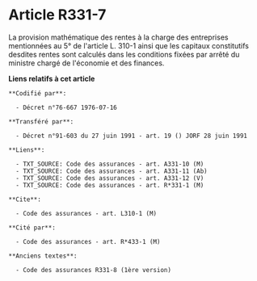 # Article R331-7

La provision mathématique des rentes à la charge des entreprises mentionnées au 5° de l'article L. 310-1 ainsi que les
capitaux constitutifs desdites rentes sont calculés dans les conditions fixées par arrêté du ministre chargé de l'économie et
des finances.

**Liens relatifs à cet article**

	**Codifié par**:

	  - Décret n°76-667 1976-07-16

	**Transféré par**:

	  - Décret n°91-603 du 27 juin 1991 - art. 19 () JORF 28 juin 1991

	**Liens**:

	  - TXT_SOURCE: Code des assurances - art. A331-10 (M)
	  - TXT_SOURCE: Code des assurances - art. A331-11 (Ab)
	  - TXT_SOURCE: Code des assurances - art. A331-12 (V)
	  - TXT_SOURCE: Code des assurances - art. R*331-1 (M)

	**Cite**:

	  - Code des assurances - art. L310-1 (M)

	**Cité par**:

	  - Code des assurances - art. R*433-1 (M)

	**Anciens textes**:

	  - Code des assurances R331-8 (1ère version)
